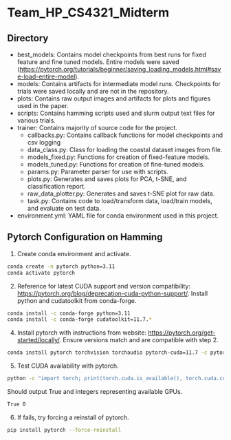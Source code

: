 # Team_HP_CS4321_Midterm

## Directory
- best_models: Contains model checkpoints from best runs for fixed feature and fine tuned models. Entire models were saved (https://pytorch.org/tutorials/beginner/saving_loading_models.html#save-load-entire-model).
- models: Contains artifacts for intermediate model runs. Checkpoints for trials were saved locally and are not in the repository.
- plots: Contains raw output images and artifacts for plots and figures used in the paper.
- scripts: Contains hamming scripts used and slurm output text files for various trials.
- trainer: Contains majority of source code for the project.
    - callbacks.py: Contains callback functions for model checkpoints and csv logging
    - data_class.py: Class for loading the coastal dataset images from file.
    - models_fixed.py: Functions for creation of fixed-feature models.
    - models_tuned.py: Functions for creation of fine-tuned models.
    - params.py: Parameter parser for use with scripts.
    - plots.py: Generates and saves plots for PCA, t-SNE, and classification report.
    - raw_data_plotter.py: Generates and saves t-SNE plot for raw data.
    - task.py: Contains code to load/transform data, load/train models, and evaluate on test data.
- environment.yml: YAML file for conda environment used in this project.

## Pytorch Configuration on Hamming
1. Create conda environment and activate.
```bash
conda create -n pytorch python=3.11
conda activate pytorch
```
2.  Reference for latest CUDA support and version compatibility: https://pytorch.org/blog/deprecation-cuda-python-support/. Install python and cudatoolkit from conda-forge.
```bash
conda install -c conda-forge python=3.11
conda install -c conda-forge cudatoolkit=11.7.*
```
4. Install pytorch with instructions from website: https://pytorch.org/get-started/locally/. Ensure versions match and are compatible with step 2.
```bash
conda install pytorch torchvision torchaudio pytorch-cuda=11.7 -c pytorch -c nvidia
```
5. Test CUDA availability with pytorch.
```bash
python -c "import torch; print(torch.cuda.is_available(), torch.cuda.current_device())"
``` 
Should output True and integers representing available GPUs.
```bash
True 0
```
6. If fails, try forcing a reinstall of pytorch.
```bash
pip install pytorch --force-reinstall
```